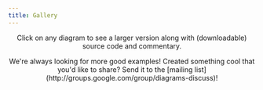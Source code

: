 ```yaml
---
title: Gallery
---
```


 <p class="lead" style="text-align: center;">
Click on any diagram
to see a larger version along with (downloadable) source code and
commentary.
 </p>

 <p style="text-align: center;">
We're always looking for more good examples!  Created something cool
that you'd like to share?  Send it to the [mailing
list](http://groups.google.com/group/diagrams-discuss)!
 </p>

 <br />